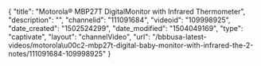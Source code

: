 {
    "title": "Motorola&reg; MBP27T DigitalMonitor with Infrared Thermometer",
    "description": "",
    "channelid": "111091684",
    "videoid": "109998925",
    "date_created": "1502524299",
    "date_modified": "1504049169",
    "type": "captivate",
    "layout": "channelVideo",
    "url": "\/bbbusa-latest-videos\/motorola\u00c2-mbp27t-digital-baby-monitor-with-infrared-the-2-notes\/111091684-109998925"
}